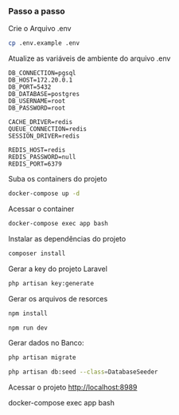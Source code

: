### Passo a passo

Crie o Arquivo .env
```sh
cp .env.example .env
```


Atualize as variáveis de ambiente do arquivo .env
```dosini
DB_CONNECTION=pgsql
DB_HOST=172.20.0.1
DB_PORT=5432
DB_DATABASE=postgres
DB_USERNAME=root
DB_PASSWORD=root

CACHE_DRIVER=redis
QUEUE_CONNECTION=redis
SESSION_DRIVER=redis

REDIS_HOST=redis
REDIS_PASSWORD=null
REDIS_PORT=6379
```


Suba os containers do projeto
```sh
docker-compose up -d
```


Acessar o container
```sh
docker-compose exec app bash
```


Instalar as dependências do projeto
```sh
composer install
```


Gerar a key do projeto Laravel
```sh
php artisan key:generate
```

Gerar os arquivos de resorces
```sh
npm install
```
```sh
npm run dev
```

Gerar dados no Banco:
```sh
php artisan migrate
```
```sh
php artisan db:seed --class=DatabaseSeeder
```

Acessar o projeto
[http://localhost:8989](http://localhost:8989)





docker-compose exec app bash

